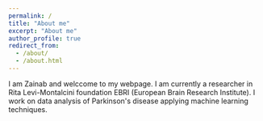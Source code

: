 ```yaml
---
permalink: /
title: "About me"
excerpt: "About me"
author_profile: true
redirect_from: 
  - /about/
  - /about.html
---
```


I am Zainab and welccome to my webpage. I am currently a researcher in Rita Levi-Montalcini foundation EBRI (European Brain Research Institute). I work on data analysis of Parkinson's disease applying machine learning techniques.
